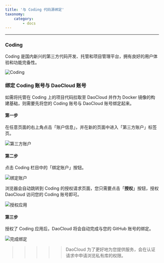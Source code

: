```yaml
---
title: '与 Coding 代码源绑定'
taxonomy:
    category:
        - docs
---
```


<!-- 
Coding 的简单介绍

Coding 绑定流程的介绍和截图
DaoCloud GitHub 公有仓库提供了大量的开发示例代码，帮助用户快速上手，鼓励用户 Fork 这些项目。最后做一个链接，到写给开发者的例子这篇文章。
-->

---
### Coding

Coding 是国内新兴的第三方代码开发、托管和项目管理平台，拥有良好的用户体验和功能完备性。

![Coding](http://docs-static.daocloud.io/user/pages/04.ci-on-daocloud/04.coding/coding-1.jpg)

### 绑定 Coding 账号与 DaoCloud 账号

如需将托管在 Coding 上的项目代码拉取至 DaoCloud 并作为 Docker 镜像的构建基础，则需要先将您的 Coding 账号与 DaoCloud 账号绑定起来。

#### 第一步

在任意页面的右上角点击「账户信息」，并在新的页面中进入「第三方账户」标签页。

![第三方账户](http://docs-static.daocloud.io/user/pages/04.ci-on-daocloud/04.coding/github-12.jpg)

#### 第二步

点击 Coding 栏目中的「绑定账户」按钮。

![绑定账户](http://docs-static.daocloud.io/user/pages/04.ci-on-daocloud/04.coding/coding-2.jpg)

浏览器会自动跳转到 Coding 的授权请求页面，您只需要点击「**授权**」按钮，授权 DaoCloud 访问您的 Coding 账号即可。

![授权应用](http://docs-static.daocloud.io/user/pages/04.ci-on-daocloud/04.coding/coding-3.jpg)

#### 第三步

授权了 Coding 应用后，DaoCloud 将会自动完成与您的 GitHub 账号的绑定。

![完成绑定](http://docs-static.daocloud.io/user/pages/04.ci-on-daocloud/04.coding/coding-4.jpg)

>>>>> DaoCloud 为了更好地为您提供服务，会在认证请求中申请浏览私有库的权限。